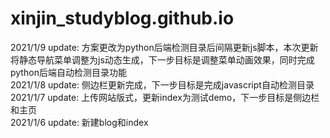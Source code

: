 # xinjin_studyblog.github.io

2021/1/9 update: 方案更改为python后端检测目录后间隔更新js脚本，本次更新将静态导航菜单调整为js动态生成，下一步目标是调整菜单动画效果，同时完成python后端自动检测目录功能  
2021/1/8 update: 侧边栏更新完成，下一步目标是完成javascript自动检测目录  
2021/1/7 update: 上传网站版式，更新index为测试demo，下一步目标是侧边栏和主页  
2021/1/6 update: 新建blog和index  

